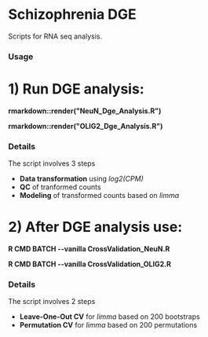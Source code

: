 # Schizophrenia DGE
Scripts for RNA seq analysis.

### Usage
# 1) Run DGE analysis: 
**rmarkdown::render("NeuN_Dge_Analysis.R")**

**rmarkdown::render("OLIG2_Dge_Analysis.R")**

### Details
The script involves 3 steps
- **Data transformation** using *log2(CPM)*
- **QC** of tranformed counts
- **Modeling** of transformed counts based on *limma*

# 2) After DGE analysis use:
**R CMD BATCH --vanilla CrossValidation_NeuN.R**

**R CMD BATCH --vanilla CrossValidation_OLIG2.R**

### Details
The script involves 2 steps
- **Leave-One-Out CV** for *limma* based on 200 bootstraps
- **Permutation CV** for *limma* based on 200 permutations
